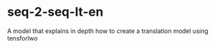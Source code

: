 # seq-2-seq-lt-en
A model that explains in depth how to create a translation model using tensforlwo
